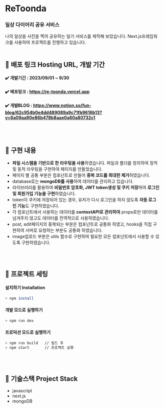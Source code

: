 # ReToonda
### 일상 다이어리 공유 서비스
나의 일상을 사진을 찍어 공유하는 일기 서비스를 제작해 보았습니다. Next.js프레임워크를 사용하여 프로젝트를 진행하고 있습니다.
<br>
<br>

## 🍎 배포 링크 Hosting URL, 개발 기간
####   ✔️ 개발기간 : 2023/09/01 ~ 9/30<br>
####   ✔️ 배포링크 : https://re-toonda.vercel.app<br>
####   ✔️ 개발BLOG : https://www.notion.so/fun-blog/62c954b0e4dd489089a9c71fb9616b13?v=6a09aa90e86b478b8aae0a60a80732c1<br>
<br>
<br>

## 🍋 구현 내용 
- **파일 시스템을 기반으로 한 라우팅을 사용**하였습니다. 파일과 폴더를 정의하여 정적 및 동적 라우팅을 구현하여 페이지를 만들었습니다.
- 페이지 별 공통 부분은 컴포넌트로 만들어 **중복 코드를 최대한 제거**하였습니다.
- database로는 **mongoDB를 사용**하여 데이터를 관리하고 있습니다.
- 라이브러리를 활용하여 **비밀번호 암호화, JWT token생성 및 쿠키 저장**하여 **로그인 및 회원가입 기능을 구현**하였습니다.
- token이 쿠키에 저장되어 있는 경우, 유저가 다시 로그인을 하지 않도록 **자동 로그인 기능**도 구현하였습니다.
- 각 컴포넌트에서 사용하는 데이터를 **contextAPI로 관리하여** props로만 데이터를 넘겨주지 않고도 데이터를 전역적으로 사용하였습니다.
- post, edit페이지의 중복되는 부분은 컴포넌트로 공통화 하였고, hooks을 직접 구현하여 서버로 요청하는 부분도 공통화 하였습니다.
- image업로드 부분은 utils 함수로 구현하여 필요한 모든 컴포넌트에서 사용할 수 있도록 구현하였습니다. 
<br>
<br>

## 🍊 프로젝트 세팅
#### 설치하기 Installation
```bash
> npm install
```

#### 개발 모드로 실행하기
```bash
> npm run dev
```

#### 프로덕션 모드로 실행하기
```bash
> npm run build   // 빌드 후
> npm start       // 프로젝트 실행
```
<br>
<br>

## 🍏 기술스택 Project Stack
- javascript
- next.js
- mongoDB
  <br>
  <br>

